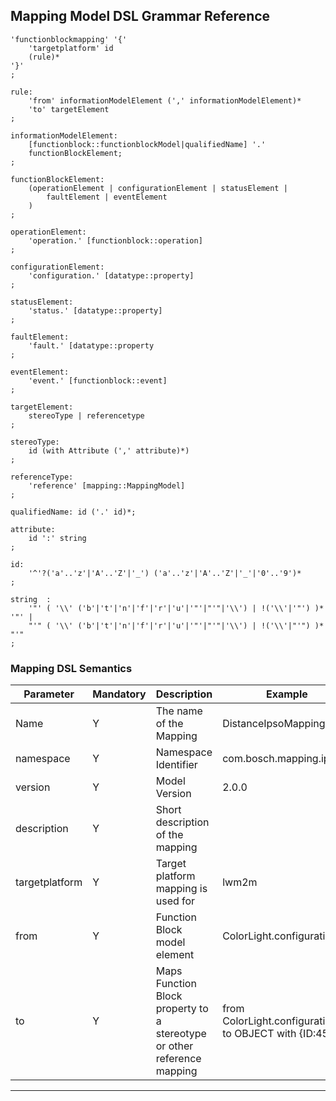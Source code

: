## Mapping Model DSL Grammar Reference


    'functionblockmapping' '{'
        'targetplatform' id
        (rule)*
    '}'
    ;

    rule:
        'from' informationModelElement (',' informationModelElement)*
        'to' targetElement
    ;

    informationModelElement:
        [functionblock::functionblockModel|qualifiedName] '.'
        functionBlockElement;
    ;

    functionBlockElement:
        (operationElement | configurationElement | statusElement |
            faultElement | eventElement
        )
    ;

    operationElement:
        'operation.' [functionblock::operation]
    ;

    configurationElement:
        'configuration.' [datatype::property]
    ;

    statusElement:
        'status.' [datatype::property]
    ;

    faultElement:
        'fault.' [datatype::property
    ;

    eventElement:
        'event.' [functionblock::event]
    ;

    targetElement:
        stereoType | referencetype
    ;

    stereoType:
        id (with Attribute (',' attribute)*)
    ;
    
    referenceType:
    	'reference' [mapping::MappingModel]
    ;

	qualifiedName: id ('.' id)*;

    attribute:
        id ':' string
    ;

    id:
        '^'?('a'..'z'|'A'..'Z'|'_') ('a'..'z'|'A'..'Z'|'_'|'0'..'9')*
    ;

    string  :
        '"' ( '\\' ('b'|'t'|'n'|'f'|'r'|'u'|'"'|"'"|'\\') | !('\\'|'"') )* '"' |
        "'" ( '\\' ('b'|'t'|'n'|'f'|'r'|'u'|'"'|"'"|'\\') | !('\\'|"'") )* "'"
    ;

### Mapping DSL Semantics

<table class="table table-bordered">
  <thead>
	<tr>
		<th>Parameter</th>
		<th>Mandatory</th>
		<th>Description</th>
		<th>Example</th>
	</tr>
  </thead>
  <tbody>
	<tr>
    <td>Name</td>
    <td>Y</td>
    <td>The name of the Mapping</td>
    <td>DistanceIpsoMapping</td>
  	</tr>
  <tr>
    <td>namespace</td>
    <td>Y</td>
    <td>Namespace Identifier </td>
    <td>com.bosch.mapping.ipso</td>
  </tr>
  <tr>
    <td>version</td>
    <td>Y</td>
    <td>Model Version</td>
    <td>2.0.0</td>
  </tr>
  <tr>
    <td>description</td>
    <td>Y</td>
    <td>Short description of the mapping</td>
    <td></td>
  </tr>
  <tr>
		<td>targetplatform</td>
		<td>Y</td>
		<td>Target platform mapping is used for</td>
		<td>lwm2m</td>
	</tr>
	<tr>
		<td>from</td>
		<td>Y</td>
		<td>Function Block model element</td>
		<td>ColorLight.configuration.on</td>
	</tr>
	<tr>
		<td>to</td>
		<td>Y</td>
		<td>Maps Function Block property to a stereotype or other reference mapping</td>
		<td>from ColorLight.configuration.on to OBJECT with {ID:4523}</td>
	</tr>
  </tbody>
</table>

-----------------------------
